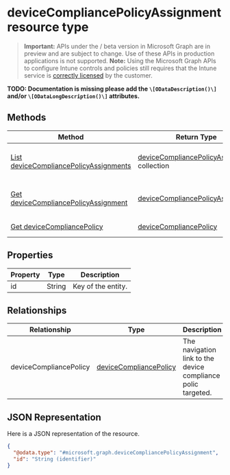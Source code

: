 ﻿# deviceCompliancePolicyAssignment resource type

> **Important:** APIs under the / beta version in Microsoft Graph are in preview and are subject to change. Use of these APIs in production applications is not supported.
> **Note:** Using the Microsoft Graph APIs to configure Intune controls and policies still requires that the Intune service is [correctly licensed](https://go.microsoft.com/fwlink/?linkid=839381) by the customer.

**TODO: Documentation is missing please add the `\[ODataDescription()\]` and/or `\[ODataLongDescription()\]` attributes.**
## Methods
|Method|Return Type|Description|
|---|---|---|
|[List deviceCompliancePolicyAssignments](https://developer.microsoft.com/en-us/graph/docs/api-reference/beta/api/api/intune_deviceconfig_devicecompliancepolicyassignment_list.md)|[deviceCompliancePolicyAssignment](https://developer.microsoft.com/en-us/graph/docs/api-reference/beta/api/resources/intune_deviceconfig_devicecompliancepolicyassignment.md) collection|List properties and relationships of the [deviceCompliancePolicyAssignment](https://developer.microsoft.com/en-us/graph/docs/api-reference/beta/api/resources/intune_deviceconfig_devicecompliancepolicyassignment.md) objects.|
|[Get deviceCompliancePolicyAssignment](https://developer.microsoft.com/en-us/graph/docs/api-reference/beta/api/api/intune_deviceconfig_devicecompliancepolicyassignment_get.md)|[deviceCompliancePolicyAssignment](https://developer.microsoft.com/en-us/graph/docs/api-reference/beta/api/resources/intune_deviceconfig_devicecompliancepolicyassignment.md)|Read properties and relationships of the [deviceCompliancePolicyAssignment](https://developer.microsoft.com/en-us/graph/docs/api-reference/beta/api/resources/intune_deviceconfig_devicecompliancepolicyassignment.md) object.|
|[Get deviceCompliancePolicy](https://developer.microsoft.com/en-us/graph/docs/api-reference/beta/api/api/intune_deviceconfig_devicecompliancepolicy_get.md)|[deviceCompliancePolicy](https://developer.microsoft.com/en-us/graph/docs/api-reference/beta/api/resources/intune_deviceconfig_devicecompliancepolicy.md)|Read properties and relationships of the [deviceCompliancePolicy](https://developer.microsoft.com/en-us/graph/docs/api-reference/beta/api/resources/intune_deviceconfig_devicecompliancepolicy.md) object.|

## Properties
|Property|Type|Description|
|---|---|---|
|id|String|Key of the entity.|

## Relationships
|Relationship|Type|Description|
|---|---|---|
|deviceCompliancePolicy|[deviceCompliancePolicy](https://developer.microsoft.com/en-us/graph/docs/api-reference/beta/api/resources/intune_deviceconfig_devicecompliancepolicy.md)|The navigation link to the  device compliance polic targeted.|

## JSON Representation
Here is a JSON representation of the resource.
<!-- {
  "blockType": "resource",
  "keyProperty": "id",
  "@odata.type": "microsoft.graph.deviceCompliancePolicyAssignment"
}
-->
```json
{
  "@odata.type": "#microsoft.graph.deviceCompliancePolicyAssignment",
  "id": "String (identifier)"
}
```



